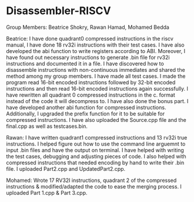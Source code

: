 # Disassembler-RISCV

Group Members:
Beatrice Shokry,
Rawan Hamad,
Mohamed Bedda


Beatrice: I have done quadrant0 compressed instructions in the riscv manual, I have done 18 rv32i instructions with their test cases. I have also developed the abi function to write registers according to ABI. Moreover, I have found out necessary instructions to generate .bin file for rv32i instructions and documented it in a file. I have discovered how to disassemble instructions with non-continuous immediates and shared the method among my group members. I have made all test cases. I made the program read 16-bit encoded instructions followed by 32-bit encoded instructions and then read 16-bit encoded instructions again successfully. I have rewritten all quadrant 0 compressed instructions in the c. format instead of the code it will decompress to. I have also done the bonus part. I have developed another abi function for compressed instructions. Additionally, I upgraded the prefix function for it to be suitable for compressed instructions. I have also uploaded the Source.cpp file and the final.cpp as well as testcases.bin.


Rawan: I have written quadrant1 compressed instructions and 13 rv32i true instructions. I helped figure out how to use the command line arguemnt to input .bin files and have the output on terminal. I have helped with writing the test cases, debugging and adjusting pieces of code.  I also helped with compressed instructions that needed encoding by hand to write their .bin file. I uploaded Part2.cpp and UpdatedPart2.cpp.


Mohamed: Wrote 17 RV32I instructions, quadrant 2 of the compressed instructions & modified/adapted the code to ease the merging process. I uploaded Part 1.cpp & Part 3.cpp.
